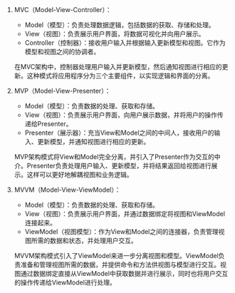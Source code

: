 1. MVC（Model-View-Controller）：

   - Model（模型）：负责处理数据逻辑，包括数据的获取、存储和处理。
   - View（视图）：负责展示用户界面，将数据可视化并向用户展示。
   - Controller（控制器）：接收用户输入并根据输入更新模型和视图。它作为模型和视图之间的协调者。

   在MVC架构中，控制器处理用户输入并更新模型，然后通知视图进行相应的更新。这种模式将应用程序分为三个主要组件，以实现逻辑和界面的分离。

2. MVP（Model-View-Presenter）：

   - Model（模型）：负责数据的处理、获取和存储。
   - View（视图）：负责展示用户界面，向用户展示数据，并将用户的操作传递给Presenter。
   - Presenter（展示器）：充当View和Model之间的中间人，接收用户的输入、更新模型，并通知视图进行相应的更新。

   MVP架构模式将View和Model完全分离，并引入了Presenter作为交互的中介。Presenter负责处理用户输入、更新模型，并将结果返回给视图进行展示。这样可以更好地解耦视图和业务逻辑。

3. MVVM（Model-View-ViewModel）：

   - Model（模型）：负责数据的处理、获取和存储。
   - View（视图）：负责展示用户界面，并通过数据绑定将视图和ViewModel连接起来。
   - ViewModel（视图模型）：作为View和Model之间的连接器，负责管理视图所需的数据和状态，并处理用户交互。

   MVVM架构模式引入了ViewModel来进一步分离视图和模型。ViewModel负责准备和管理视图所需的数据，并提供命令和方法供视图与模型进行交互。视图通过数据绑定直接从ViewModel中获取数据并进行展示，同时也将用户交互的操作传递给ViewModel进行处理。